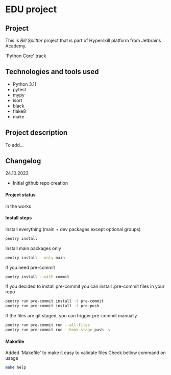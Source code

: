 # EDU project

## Project

This is _Bill Splitter_ project that is part of Hyperskill platform from Jetbrains Academy.

'Python Core' track

## Technologies and tools used

- Python 3.11
- pytest
- mypy
- isort
- black
- flake8
- make

## Project description

To add...

## Changelog

24.10.2023
- Initial github repo creation

#### Project status
in the works

#### Install steps

Install everything (main + dev packages except optional groups)

```sh
peotry install
```

Install main packages only

```sh
peotry install --only main

```

If you need pre-commit

```sh
poetry install --with commit
```

If you decided to install pre-commit you can install .pre-commit files in your repo

```sh
peotry run pre-commit install -t pre-commit
poetry run pre-commit install -t pre-push
```

If the files are git staged, you can trigger pre-commit manually

```sh
poetry run pre-commit run --all-files
poetry run pre-commit run --hook-stage push -v
```

#### Makefile

Added 'Makefile' to make it easy to validate files
Check bellow command on usage

```sh
make help
```
